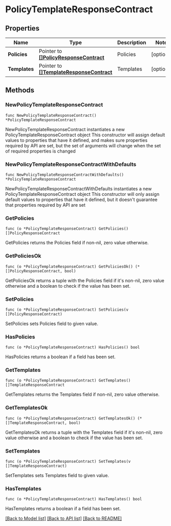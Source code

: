 # PolicyTemplateResponseContract

## Properties

Name | Type | Description | Notes
------------ | ------------- | ------------- | -------------
**Policies** | Pointer to [**[]PolicyResponseContract**](PolicyResponseContract.md) | Policies | [optional] 
**Templates** | Pointer to [**[]TemplateResponseContract**](TemplateResponseContract.md) | Templates | [optional] 

## Methods

### NewPolicyTemplateResponseContract

`func NewPolicyTemplateResponseContract() *PolicyTemplateResponseContract`

NewPolicyTemplateResponseContract instantiates a new PolicyTemplateResponseContract object
This constructor will assign default values to properties that have it defined,
and makes sure properties required by API are set, but the set of arguments
will change when the set of required properties is changed

### NewPolicyTemplateResponseContractWithDefaults

`func NewPolicyTemplateResponseContractWithDefaults() *PolicyTemplateResponseContract`

NewPolicyTemplateResponseContractWithDefaults instantiates a new PolicyTemplateResponseContract object
This constructor will only assign default values to properties that have it defined,
but it doesn't guarantee that properties required by API are set

### GetPolicies

`func (o *PolicyTemplateResponseContract) GetPolicies() []PolicyResponseContract`

GetPolicies returns the Policies field if non-nil, zero value otherwise.

### GetPoliciesOk

`func (o *PolicyTemplateResponseContract) GetPoliciesOk() (*[]PolicyResponseContract, bool)`

GetPoliciesOk returns a tuple with the Policies field if it's non-nil, zero value otherwise
and a boolean to check if the value has been set.

### SetPolicies

`func (o *PolicyTemplateResponseContract) SetPolicies(v []PolicyResponseContract)`

SetPolicies sets Policies field to given value.

### HasPolicies

`func (o *PolicyTemplateResponseContract) HasPolicies() bool`

HasPolicies returns a boolean if a field has been set.

### GetTemplates

`func (o *PolicyTemplateResponseContract) GetTemplates() []TemplateResponseContract`

GetTemplates returns the Templates field if non-nil, zero value otherwise.

### GetTemplatesOk

`func (o *PolicyTemplateResponseContract) GetTemplatesOk() (*[]TemplateResponseContract, bool)`

GetTemplatesOk returns a tuple with the Templates field if it's non-nil, zero value otherwise
and a boolean to check if the value has been set.

### SetTemplates

`func (o *PolicyTemplateResponseContract) SetTemplates(v []TemplateResponseContract)`

SetTemplates sets Templates field to given value.

### HasTemplates

`func (o *PolicyTemplateResponseContract) HasTemplates() bool`

HasTemplates returns a boolean if a field has been set.


[[Back to Model list]](../README.md#documentation-for-models) [[Back to API list]](../README.md#documentation-for-api-endpoints) [[Back to README]](../README.md)


